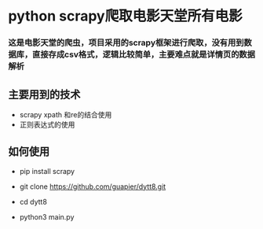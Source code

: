 # python scrapy爬取电影天堂所有电影
### 这是电影天堂的爬虫，项目采用的scrapy框架进行爬取，没有用到数据库，直接存成csv格式，逻辑比较简单，主要难点就是详情页的数据解析

## 主要用到的技术
- scrapy xpath 和re的结合使用
- 正则表达式的使用

## 如何使用

- pip install scrapy

- git clone https://github.com/guapier/dytt8.git

- cd dytt8

- python3 main.py



